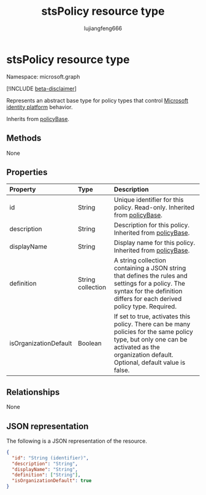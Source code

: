﻿---
title: "stsPolicy resource type"
description: "Represents an abstract base type for policy types that control Microsoft identity platform behavior."
localization_priority: Normal
author: "lujiangfeng666"
ms.prod: "microsoft-identity-platform"
doc_type: "resourcePageType"
---

# stsPolicy resource type

Namespace: microsoft.graph

[!INCLUDE [beta-disclaimer](../../includes/beta-disclaimer.md)]

Represents an abstract base type for policy types that control [Microsoft identity platform](/azure/active-directory/develop/) behavior.

Inherits from [policyBase](policyBase.md).

## Methods

None

## Properties

| Property              | Type              | Description                                                                                                                                                                              |
| :-------------------- | :---------------- | :--------------------------------------------------------------------------------------------------------------------------------------------------------------------------------------- |
| id                    | String            | Unique identifier for this policy. Read-only. Inherited from [policyBase](policyBase.md).                                                                                                |
| description           | String            | Description for this policy. Inherited from [policyBase](policyBase.md).                                                                                                                 |
| displayName           | String            | Display name for this policy. Inherited from [policyBase](policyBase.md).                                                                                                                |
| definition            | String collection | A string collection containing a JSON string that defines the rules and settings for a policy. The syntax for the definition differs for each derived policy type. Required.             |
| isOrganizationDefault | Boolean           | If set to true, activates this policy. There can be many policies for the same policy type, but only one can be activated as the organization default. Optional, default value is false. |

## Relationships

None

## JSON representation

The following is a JSON representation of the resource.

<!-- {
  "blockType": "resource",
  "optionalProperties": [

  ],
  "@odata.type": "microsoft.graph.stsPolicy",
  "baseType": "microsoft.graph.policyBase",
  "keyProperty": "id"
}-->

```json
{
  "id": "String (identifier)",
  "description": "String",
  "displayName": "String",
  "definition": ["String"],
  "isOrganizationDefault": true
}
```

<!-- uuid: 16cd6b66-4b1a-43a1-adaf-3a886856ed98
2019-02-04 14:57:30 UTC -->

<!-- {
  "type": "#page.annotation",
  "description": "stsPolicy resource",
  "keywords": "",
  "section": "documentation",
  "tocPath": ""
}-->